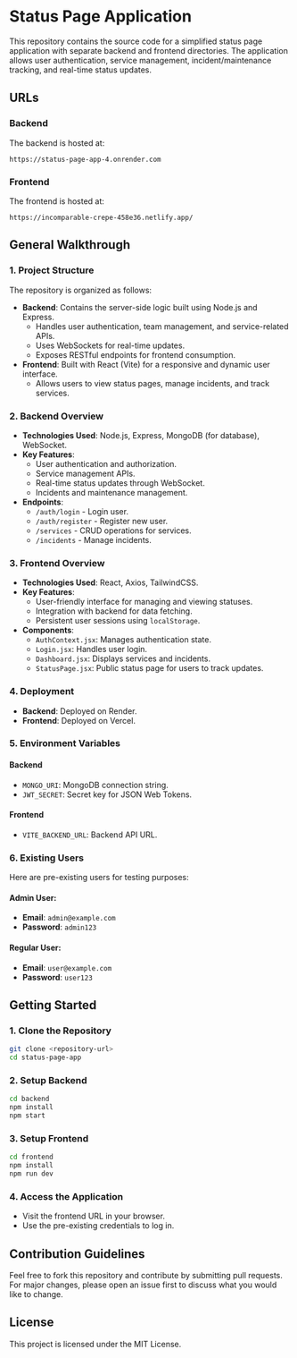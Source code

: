 # Status Page Application

This repository contains the source code for a simplified status page application with separate backend and frontend directories. The application allows user authentication, service management, incident/maintenance tracking, and real-time status updates.

## URLs

### Backend
The backend is hosted at:
```
https://status-page-app-4.onrender.com
```

### Frontend
The frontend is hosted at:
```
https://incomparable-crepe-458e36.netlify.app/
```

## General Walkthrough

### 1. Project Structure
The repository is organized as follows:
- **Backend**: Contains the server-side logic built using Node.js and Express.
  - Handles user authentication, team management, and service-related APIs.
  - Uses WebSockets for real-time updates.
  - Exposes RESTful endpoints for frontend consumption.
- **Frontend**: Built with React (Vite) for a responsive and dynamic user interface.
  - Allows users to view status pages, manage incidents, and track services.

### 2. Backend Overview
- **Technologies Used**: Node.js, Express, MongoDB (for database), WebSocket.
- **Key Features**:
  - User authentication and authorization.
  - Service management APIs.
  - Real-time status updates through WebSocket.
  - Incidents and maintenance management.
- **Endpoints**:
  - `/auth/login` - Login user.
  - `/auth/register` - Register new user.
  - `/services` - CRUD operations for services.
  - `/incidents` - Manage incidents.

### 3. Frontend Overview
- **Technologies Used**: React, Axios, TailwindCSS.
- **Key Features**:
  - User-friendly interface for managing and viewing statuses.
  - Integration with backend for data fetching.
  - Persistent user sessions using `localStorage`.
- **Components**:
  - `AuthContext.jsx`: Manages authentication state.
  - `Login.jsx`: Handles user login.
  - `Dashboard.jsx`: Displays services and incidents.
  - `StatusPage.jsx`: Public status page for users to track updates.

### 4. Deployment
- **Backend**: Deployed on Render.
- **Frontend**: Deployed on Vercel.

### 5. Environment Variables
#### Backend
- `MONGO_URI`: MongoDB connection string.
- `JWT_SECRET`: Secret key for JSON Web Tokens.

#### Frontend
- `VITE_BACKEND_URL`: Backend API URL.

### 6. Existing Users
Here are pre-existing users for testing purposes:

#### Admin User:
- **Email**: `admin@example.com`
- **Password**: `admin123`

#### Regular User:
- **Email**: `user@example.com`
- **Password**: `user123`

## Getting Started

### 1. Clone the Repository
```bash
git clone <repository-url>
cd status-page-app
```

### 2. Setup Backend
```bash
cd backend
npm install
npm start
```

### 3. Setup Frontend
```bash
cd frontend
npm install
npm run dev
```

### 4. Access the Application
- Visit the frontend URL in your browser.
- Use the pre-existing credentials to log in.

## Contribution Guidelines
Feel free to fork this repository and contribute by submitting pull requests. For major changes, please open an issue first to discuss what you would like to change.

## License
This project is licensed under the MIT License.


